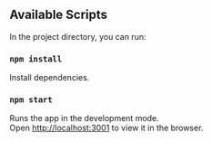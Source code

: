 ## Available Scripts

In the project directory, you can run:

### `npm install`

Install dependencies.

### `npm start`

Runs the app in the development mode.<br />
Open [http://localhost:3001](http://localhost:3001) to view it in the browser.
